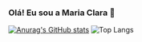 ### Olá! Eu sou a Maria Clara 💖

[![Anurag's GitHub stats](https://github-readme-stats.vercel.app/api?username=mariaclaraps&show_icons=true&show_icons=true&theme=dracula)](https://github.com/anuraghazra/github-readme-stats)
![Top Langs](https://github-readme-stats.vercel.app/api/top-langs/?username=mariaclaraps&layout=compact)
